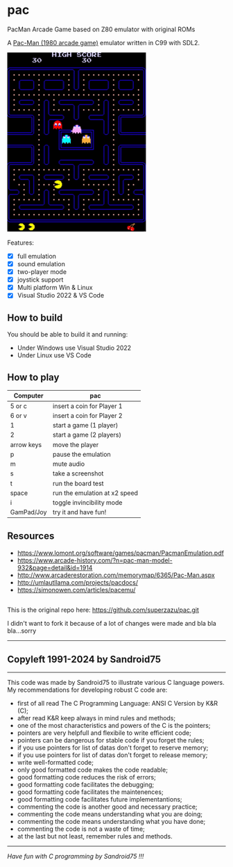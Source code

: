 # pac
 PacMan Arcade Game based on Z80 emulator with original ROMs

A [Pac-Man (1980 arcade game)](https://en.wikipedia.org/wiki/Pac-Man) emulator written in C99 with SDL2.

![pac demo gif](demo.gif)

Features:

- [x] full emulation
- [x] sound emulation
- [x] two-player mode
- [x] joystick support
- [x] Multi platform Win & Linux
- [X] Visual Studio 2022 & VS Code

## How to build

You should be able to build it and running:

- Under Windows use Visual Studio 2022
- Under Linux use VS Code

## How to play

| Computer    | pac                           |
| ----------- | ----------------------------- |
| 5 or c      | insert a coin for Player 1    |
| 6 or v      | insert a coin for Player 2    |
| 1           | start a game (1 player)       |
| 2           | start a game (2 players)      |
| arrow keys  | move the player               |
| p           | pause the emulation           |
| m           | mute audio                    |
| s           | take a screenshot             |
| t           | run the board test            |
| space       | run the emulation at x2 speed |
| i           | toggle invincibility mode     |
| GamPad/Joy  | try it and have fun!          |

## Resources

- https://www.lomont.org/software/games/pacman/PacmanEmulation.pdf
- https://www.arcade-history.com/?n=pac-man-model-932&page=detail&id=1914
- http://www.arcaderestoration.com/memorymap/6365/Pac-Man.aspx
- http://umlautllama.com/projects/pacdocs/
- https://simonowen.com/articles/pacemu/

## 
This is the original repo here: https://github.com/superzazu/pac.git

I didn't want to fork it because of a lot of changes were made and bla bla bla...sorry

***
## Copyleft 1991-2024 by Sandroid75
***
This code was made by Sandroid75 to illustrate various C language powers.
My recommendations for developing robust C code are:
 - first of all read The C Programming Language: ANSI C Version by K&R (C);
 - after read K&R keep always in mind rules and methods;
 - one of the most characteristics and powers of the C is the pointers;
 - pointers are very helpfull and flexibile to write efficient code;
 - pointers can be dangerous for stable code if you forget the rules;
 - if you use pointers for list of datas don't forget to reserve memory;
 - if you use pointers for list of datas don't forget to release memory;
 - write well-formatted code;
 - only good formatted code makes the code readable;
 - good formatting code reduces the risk of errors;
 - good formatting code facilitates the debugging;
 - good formatting code facilitates the maintenences;
 - good formatting code facilitates future implementantions;
 - commenting the code is another good and necessary practice;
 - commenting the code means understanding what you are doing;
 - commenting the code means understanding what you have done;
 - commenting the code is not a waste of time;
 - at the last but not least, remember rules and methods.

***
_Have fun with C programming by Sandroid75 !!!_
